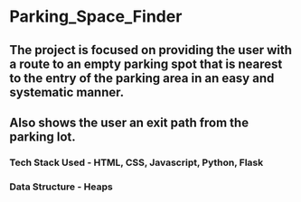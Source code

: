 # Parking_Space_Finder

## The project is focused on providing the user with a route to an empty parking spot that is nearest to the entry of the parking area in an easy and systematic manner.
## Also shows the user an exit path from the parking lot.

### Tech Stack Used - HTML, CSS, Javascript, Python, Flask
### Data Structure - Heaps

